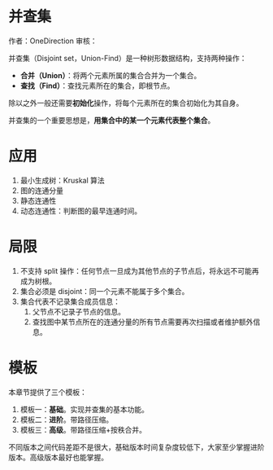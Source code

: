 # 并查集

作者：OneDirection 审核：

并查集（Disjoint set，Union-Find）是一种树形数据结构，支持两种操作：

- **合并（Union）**：将两个元素所属的集合合并为一个集合。
- **查找（Find）**：查找元素所在的集合，即根节点。

除以之外一般还需要**初始化**操作，将每个元素所在的集合初始化为其自身。

并查集的一个重要思想是，**用集合中的某一个元素代表整个集合**。

# 应用

1. 最小生成树：Kruskal 算法
2. 图的连通分量
3. 静态连通性
4. 动态连通性：判断图的最早连通时间。

# 局限

1. 不支持 split 操作：任何节点一旦成为其他节点的子节点后，将永远不可能再成为树根。
2. 集合必须是 disjoint：同一个元素不能属于多个集合。
3. 集合代表不记录集合成员信息：
    1. 父节点不记录子节点的信息。
    2. 查找图中某节点所在的连通分量的所有节点需要再次扫描或者维护额外信息。

# 模板

本章节提供了三个模板：

1. 模板一：**基础**。实现并查集的基本功能。
2. 模板二：**进阶**。带路径压缩。
3. 模板三：**高级**。带路径压缩+按秩合并。

不同版本之间代码差距不是很大，基础版本时间复杂度较低下，大家至少掌握进阶版本。高级版本最好也能掌握。